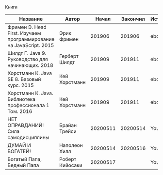 Книги

| Название                                                           | Автор           | Начал    | Закончил | Источник |
| ------------------------------------------------------------------ | --------------- | -------- | -------- | -------- |
| Фримен Э. Head First. Изучаем программирование на JavaScript. 2015 | Эрик Фримен     | 201906   | 201906   | ebook    |
| Шилдт Г. Java 9. Руководство для начинающих. 2018                  | Герберт Шилдт   | 201909   | 201911   | ebook    |
| Хорстманн К. Java SE 8. Базовый курс. 2015                         | Кей Хорстманн   | 201909   | 201911   | ebook    |
| Хорстманн К. Java. Библиотека профессионала 1 Том. 2016            | Кей Хорстманн   | 201909   | 201911   | ebook    |
| НЕТ ОПРАВДАНИЙ! Сила самодисциплины                                | Брайан Трейси   | 20200511 | 20200514 | YouTube  |
| ДУМАЙ И БОГАТЕЙ!                                                   | Наполеон Хилл   | 20200514 | 20200516 | YouTube  |
| Богатый Папа, Бедный Папа                                          | Роберт Кийосаки | 20200517 |          | YouTube  |
